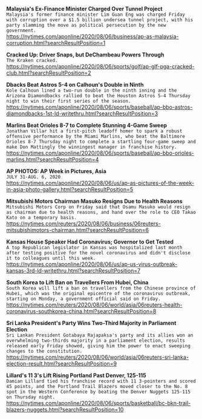 **Malaysia's Ex-Finance Minister Charged Over Tunnel Project**\
`Malaysia's former finance minister Lim Guan Eng was charged Friday with corruption over a $1.5 billion undersea tunnel project, with his party slamming the move as political persecution by the new government.`\
https://nytimes.com/aponline/2020/08/06/business/ap-as-malaysia-corruption.html?searchResultPosition=1

**Cracked Up: Driver Snaps, but DeChambeau Powers Through**\
`The Kraken cracked. `\
https://nytimes.com/aponline/2020/08/06/sports/golf/ap-glf-pga-cracked-club.html?searchResultPosition=2

**Dbacks Beat Astros 5-4 on Calhoun's Double in Ninth**\
`Kole Calhoun lined a two-run double in the ninth inning and the Arizona Diamondbacks rallied to beat the Houston Astros 5-4 Thursday night to win their first series of the season.`\
https://nytimes.com/aponline/2020/08/06/sports/baseball/ap-bbo-astros-diamondbacks-1st-ld-writethru.html?searchResultPosition=3

**Marlins Beat Orioles 8-7 to Complete Stunning 4-Game Sweep**\
`Jonathan Villar hit a first-pitch leadoff homer to spark a robust offensive performance by the Miami Marlins, who beat the Baltimore Orioles 8-7 Thursday night to complete a startling four-game sweep and make Don Mattingly the winningest manager in franchise history.`\
https://nytimes.com/aponline/2020/08/06/sports/baseball/ap-bbo-orioles-marlins.html?searchResultPosition=4

**AP PHOTOS: AP Week in Pictures, Asia**\
`JULY 31-AUG. 6, 2020`\
https://nytimes.com/aponline/2020/08/06/us/ap-as-pictures-of-the-week-in-asia-photo-gallery.html?searchResultPosition=5

**Mitsubishi Motors Chairman Masuko Resigns Due to Health Reasons**\
`Mitsubishi Motors Corp on Friday said that Osamu Masuko would resign as chairman due to health reasons, and hand over the role to CEO Takao Kato on a temporary basis.`\
https://nytimes.com/reuters/2020/08/06/business/06reuters-mitsubishimotors-chairman.html?searchResultPosition=6

**Kansas House Speaker Had Coronavirus; Governor to Get Tested**\
`A top Republican legislator in Kansas was hospitalized last month after testing positive for the novel coronavirus and didn't disclose it to colleagues until this week.`\
https://nytimes.com/aponline/2020/08/06/us/ap-us-virus-outbreak-kansas-3rd-ld-writethru.html?searchResultPosition=7

**South Korea to Lift Ban on Travellers From Hubei, China**\
`South Korea will lift a ban on travellers from the Chinese province of Hubei, which was the original epicentre of the coronavirus outbreak, starting on Monday, a government official said on Friday.`\
https://nytimes.com/reuters/2020/08/06/world/asia/06reuters-health-coronavirus-southkorea-china.html?searchResultPosition=8

**Sri Lanka President's Party Wins Two-Third Majority in Parliament Election**\
`Sri Lankan President Gotabaya Rajapaksa's party and its allies won an overwhelming two-thirds majority in a parliament election, results released early Friday showed, giving him the power to enact sweeping changes to the constitution.`\
https://nytimes.com/reuters/2020/08/06/world/asia/06reuters-sri-lanka-election-result.html?searchResultPosition=9

**Lillard's 11 3's Lift Rising Portland Past Denver, 125-115**\
`Damian Lillard tied his franchise record with 11 3-pointers and scored 45 points, and the Portland Trail Blazers moved closer to the No. 8 spot in the Western Conference by beating the Denver Nuggets 125-115 on Thursday night.`\
https://nytimes.com/aponline/2020/08/06/sports/basketball/bc-bkn-trail-blazers-nuggets.html?searchResultPosition=10

